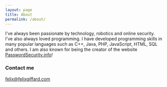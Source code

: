 ```yaml
---
layout: page
title: About
permalink: /about/
---
```


I've always been passionate by technology, robotics and online security. I've also always loved programming. I have developed programming skills in many popular languages such as C++, Java, PHP, JavaScript, HTML, SQL and others. I am also known for being the creator of the website [PasswordSecurity.info](https://passwordsecurity.info)!

### Contact me

[felix@felixgiffard.com](mailto:felix@felixgiffard.com)
